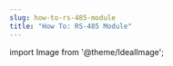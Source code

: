 ```yaml
---
slug: how-to-rs-485-module
title: "How To: RS-485 Module"
---
```

import Image from '@theme/IdealImage';
